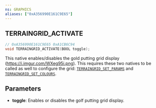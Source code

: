 ```yaml
---
ns: GRAPHICS
aliases: ["0xA356990E161C9E65"]
---
```

## TERRAINGRID_ACTIVATE

```c
// 0xA356990E161C9E65 0xA1CB6C94
void TERRAINGRID_ACTIVATE(BOOL toggle);
```

This native enables/disables the gold putting grid display (https://i.imgur.com/WXeg95i.png).
This requires these two natives to be called as well to configure the grid: [`TERRAINGRID_SET_PARAMS`](#_0x1C4FC5752BCD8E48) and [`TERRAINGRID_SET_COLOURS`](#_0x5CE62918F8D703C7).



## Parameters
* **toggle**: Enables or disables the golf putting grid display.

